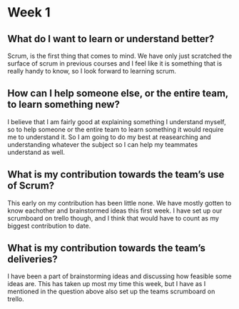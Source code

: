 # Week 1

## What do I want to learn or understand better?
Scrum, is the first thing that comes to mind. We have only just scratched the surface of scrum in previous courses and I feel like it is something that is really handy
to know, so I look forward to learning scrum.

## How can I help someone else, or the entire team, to learn something new?
I believe that I am fairly good at explaining something I understand myself, so to help someone or the entire team to learn something it would require me to 
understand it. So I am going to do my best at reasearching and understanding whatever the subject so I can help my teammates understand as well.

## What is my contribution towards the team’s use of Scrum?
This early on my contribution has been little none. We have mostly gotten to know eachother and brainstormed ideas this first week. I have set up our scrumboard on
trello though, and I think that would have to count as my biggest contribution to date.

## What is my contribution towards the team’s deliveries?
I have been a part of brainstorming ideas and discussing how feasible some ideas are. This has taken up most my time this week, but I have as I mentioned in the
question above also set up the teams scrumboard on trello. 
